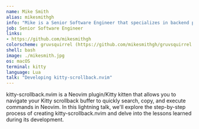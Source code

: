 ```yaml
---
name: Mike Smith
alias: mikesmithgh
info: "Mike is a Senior Software Engineer that specializes in backend platform development. With a decade of Vim expertise, he made the switch to Neovim nearly a year ago. He loves all things development tooling, cloud-native technologies, and optimizing applications at scale."
job: Senior Software Engineer
links:
- https://github.com/mikesmithgh
colorscheme: gruvsquirrel (https://github.com/mikesmithgh/gruvsquirrel.nvim)
shell: bash
image: ./mikesmith.jpg
os: macOS
terminal: kitty
language: Lua
talk: "Developing kitty-scrollback.nvim"
---
```


kitty-scrollback.nvim is a Neovim plugin/Kitty kitten that allows you to navigate your Kitty scrollback buffer to quickly search, copy, and execute commands in Neovim. In this lightning talk, we'll explore the step-by-step process of creating kitty-scrollback.nvim and delve into the lessons learned during its development.
